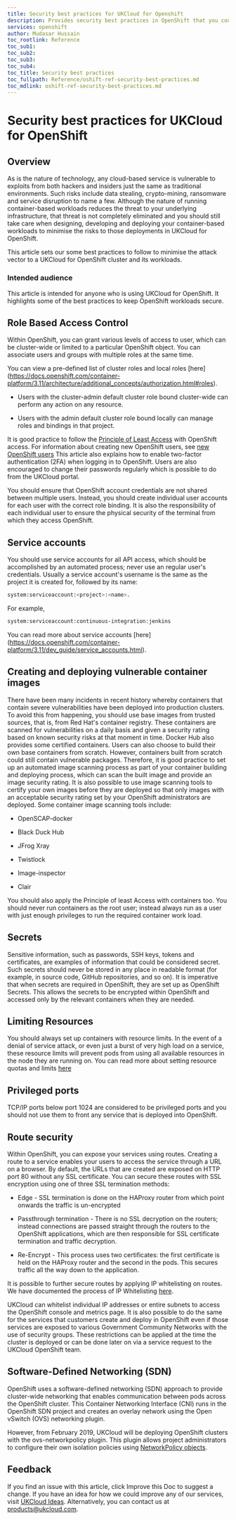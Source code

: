 ```yaml
---
title: Security best practices for UKCloud for Openshift
description: Provides security best practices in OpenShift that you could follow to keep the risk of attack to your UKCloud OpenShift deployment to a minimum 
services: openshift
author: Mudasar Hussain
toc_rootlink: Reference
toc_sub1: 
toc_sub2:
toc_sub3:
toc_sub4:
toc_title: Security best practices
toc_fullpath: Reference/oshift-ref-security-best-practices.md
toc_mdlink: oshift-ref-security-best-practices.md
---
```


# Security best practices for UKCloud for OpenShift

## Overview

As is the nature of technology, any cloud-based service is vulnerable to exploits from both hackers and insiders just the same as traditional environments. Such risks include data stealing, crypto-mining, ransomware and service disruption to name a few. Although the nature of running container-based workloads reduces the threat to your underlying infrastructure, that threat is not completely eliminated and you should still take care when designing, developing and deploying your container-based workloads to minimise the risks to those deployments in UKCloud for OpenShift.

This article sets our some best practices to follow to minimise the attack vector to a UKCloud for OpenShift cluster and its workloads.

### Intended audience

This article is intended for anyone who is using UKCloud for OpenShift. It highlights some of the best practices to keep OpenShift workloads secure.

## Role Based Access Control
Within OpenShift, you can grant various levels of access to user, which can be cluster-wide or limited to a particular OpenShift object. You can associate users and groups with multiple roles at the same time.

You can view a pre-defined list of cluster roles and local roles [here] (https://docs.openshift.com/container-platform/3.11/architecture/additional_concepts/authorization.html#roles).

 - Users with the cluster-admin default cluster role bound cluster-wide can perform any action on any resource.

 - Users with the admin default cluster role bound locally can manage roles and bindings in that project.

It is good practice to follow the [Principle of Least Access](https://en.wikipedia.org/wiki/Principle_of_least_privilege) with OpenShift access. For information about creating new OpenShift users, see [new OpenShift users](https://docs.ukcloud.com/articles/openshift/oshift-how-create-users.html) This article also explains how to enable two-factor authentication (2FA) when logging in to OpenShift. Users are also encouraged to change their passwords regularly which is possible to do from the UKCloud portal.

You should ensure that OpenShift account credentials are not shared between multiple users. Instead, you should create individual user accounts for each user with the correct role binding. It is also the responsibility of each individual user to ensure the physical security of the terminal from which they access OpenShift.

## Service accounts 
You should use service accounts for all API access, which should be accomplished by an automated process; never use an regular user's credentials. Usually a service account's username is the same as the project it is created for, followed by its name: 
```bash
system:serviceaccount:<project>:<name>. 
```
For example,
```bash
system:serviceaccount:continuous-integration:jenkins
```

You can read more about service accounts [here] (https://docs.openshift.com/container-platform/3.11/dev_guide/service_accounts.html).

## Creating and deploying vulnerable container images
There have been many incidents in recent history whereby containers that contain severe vulnerabilities have been deployed into production clusters. To avoid this from happening, you should use base images from trusted sources, that is, from Red Hat's container registry. These containers are scanned for vulnerabilities on a daily basis and given a security rating based on known security risks at that moment in time. Docker Hub also provides some certified containers. Users can also choose to build their own base containers from scratch. However, containers built from scratch could still contain vulnerable packages. Therefore, it is good practice to set up an automated image scanning process as part of your container building and deploying process, which can scan the built image and provide an image security rating. It is also possible to use image scanning tools to certify your own images before they are deployed so that only images with an acceptable security rating set by your OpenShift administrators are deployed.
Some container image scanning tools include:
  -  OpenSCAP-docker

  -  Black Duck Hub

  -  JFrog Xray

  -  Twistlock

  -  Image-inspector

  -  Clair

You should also apply the Principle of least Access with containers too. You should never run containers as the root user; instead always run as a user with just enough privileges to run the required container work load.

## Secrets
Sensitive information, such as passwords, SSH keys, tokens and certificates, are examples of information that could be considered secret. Such secrets should never be stored in any place in readable format (for example, in source code, GitHub repositories, and so on). It is imperative that when secrets are required in OpenShift, they are set up as OpenShift Secrets. This allows the secrets to be encrypted within OpenShift and accessed only by the relevant containers when they are needed.

## Limiting Resources
You should always set up containers with resource limits. In the event of a denial of service attack, or even just a burst of very high load on a service, these resource limits will prevent pods from using all available resources in the node they are running on. You can read more about setting resource quotas and limits [here](https://docs.openshift.com/container-platform/3.11/dev_guide/compute_resources.html)

## Privileged ports
TCP/IP ports below port 1024 are considered to be privileged ports and you should not use them to front any service that is deployed into OpenShift.

## Route security
Within OpenShift, you can expose your services using routes. Creating a route to a service enables your users to access the service through a URL on a browser. By default, the URLs that are created are exposed on HTTP port 80 without any SSL certificate. You can secure these routes with SSL encryption using one of three SSL termination methods:
 - Edge - SSL termination is done on the HAProxy router from which point onwards the traffic is un-encrypted

 - Passthrough termination - There is no SSL decryption on the routers; instead connections are passed straight through the routers to the OpenShift applications, which are then responsible for SSL certificate termination and traffic decryption.

 - Re-Encrypt - This process uses two certificates: the first certificate is held on the HAProxy router and the second in the pods. This secures traffic all the way down to the application.

It is possible to further secure routes by applying IP whitelisting on routes. We have documented the process of IP Whitelisting [here](https://docs.ukcloud.com/articles/openshift/oshift-how-restrict-access-to-openshift-routes-by-ip-address.html).

UKCloud can whitelist individual IP addresses or entire subnets to access the OpenShift console and metrics page. It is also possible to do the same for the services that customers create and deploy in OpenShift even if those services are exposed to various Government Community Networks with the use of security groups. These restrictions can be applied at the time the cluster is deployed or can be done later on via a service request to the UKCloud OpenShift team.

## Software-Defined Networking (SDN)
OpenShift uses a software-defined networking (SDN) approach to provide cluster-wide networking that enables communication between pods across the OpenShift cluster. This Container Networking Interface (CNI) runs in the OpenShift SDN project and creates an overlay network using the Open vSwitch (OVS) networking plugin.

However, from February 2019, UKCloud will be deploying OpenShift clusters with the ovs-networkpolicy plugin. This plugin allows project administrators to configure their own isolation policies using [NetworkPolicy objects](https://docs.openshift.com/container-platform/3.6/admin_guide/managing_networking.html#admin-guide-networking-networkpolicy).


## Feedback
If you find an issue with this article, click Improve this Doc to suggest a change. If you have an idea for how we could improve any of our services, visit [UKCloud Ideas](https://ideas.ukcloud.com/ideaList?c=09aD0000000PVHx). Alternatively, you can contact us at products@ukcloud.com.